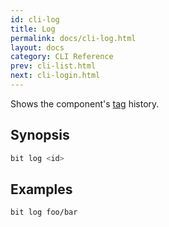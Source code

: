 ```yaml
---
id: cli-log
title: Log
permalink: docs/cli-log.html
layout: docs
category: CLI Reference
prev: cli-list.html
next: cli-login.html
---
```


Shows the component's [tag](/docs/cli-tag.html) history.

## Synopsis

```bash
bit log <id>
```

## Examples

```bash
bit log foo/bar
```